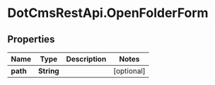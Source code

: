 # DotCmsRestApi.OpenFolderForm

## Properties

Name | Type | Description | Notes
------------ | ------------- | ------------- | -------------
**path** | **String** |  | [optional] 


